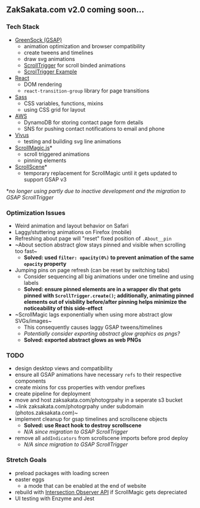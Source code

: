 ## ZakSakata.com v2.0 coming soon...

### Tech Stack
- [GreenSock (GSAP)](https://greensock.com/docs/v3)
  - animation optimization and browser compatibility
  - create tweens and timelines
  - draw svg animations
  - [ScrollTrigger](https://www.williamrchase.com/scroll_trigger_demo/index.html) for scroll binded animations
  - [ScrolTrigger Example](https://www.williamrchase.com/post/scrollytelling-with-gsap-scrolltrigger/)
- [React](https://reactjs.org/docs/getting-started.html)
  - DOM rendering
  - `react-transition-group` library for page transitions
- [Sass](https://sass-lang.com/documentation)
  - CSS variables, functions, mixins
  - using CSS grid for layout
- [AWS](https://docs.aws.amazon.com/AWSJavaScriptSDK/latest/)
  - DynamoDB for storing contact page form details
  - SNS for pushing contact notifications to email and phone
- [Vivus](https://maxwellito.github.io/vivus/)
  - testing and building svg line animations
- [ScrollMagic.js](https://scrollmagic.io/docs/index.html)*
  - scroll triggered animations
  - pinning elements
- [ScrollScene](https://github.com/jonkwheeler/ScrollScene)*
  - temporary replacement for ScrollMagic until it gets updated to support GSAP v3

**no longer using partly due to inactive development and the migration to GSAP ScrollTrigger*

### Optimization Issues
- Weird animation and layout behavior on Safari
- Laggy/stuttering animations on Firefox (mobile)
- Refreshing about page will "reset" fixed position of `.About__pin`
- ~About section abstract glow stays pinned and visible when scrolling too fast~
  - **Solved: used `filter: opacity(0%)` to prevent animation of the same `opacity` property**
- Jumping pins on page refresh (can be reset by switching tabs)
  - Consider sequencing all big animations under one timeline and using labels
  - **Solved: ensure pinned elements are in a wrapper div that gets pinned with `ScrollTrigger.create()`; additionally, animating pinned elements out of visbility before/after pinning helps minimize the noticeability of this side-effect**
- ~ScrollMagic lags exponentially when using more abstract glow SVGs/images~
  - This consequently causes laggy GSAP tweens/timelines
  - *Potentially consider exporting abstract glow graphics as pngs?*
  - **Solved: exported abstract glows as web PNGs**

### TODO
- design desktop views and compatibility
- ensure all GSAP animations have necessary `refs` to their respective components
- create mixins for css properties with vendor prefixes
- create pipeline for deployment
- move and host zaksakata.com/photogrpahy in a seperate s3 bucket
- ~link zaksakata.com/photogrpahy under subdomain (photos.zaksakata.com)~
- implement cleanup for gsap timelines and scrollscene objects
  - **Solved: use React hook to destroy scrollscene**
  - *N/A since migration to GSAP ScrollTrigger*
- remove all `addIndicators` from scrollscene imports before prod deploy
  - *N/A since migration to GSAP ScrollTrigger*

### Stretch Goals
- preload packages with loading screen
- easter eggs
  - a mode that can be enabled at the end of website
- rebuild with [Intersection Observer API](https://developer.mozilla.org/en-US/docs/Web/API/Intersection_Observer_API) if ScrollMagic gets depreciated
- UI testing with Enzyme and Jest
